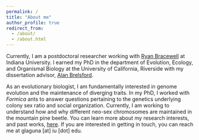 ```yaml
---
permalink: /
title: "About me"
author_profile: true
redirect_from: 
  - /about/
  - /about.html
---
```

Currently, I am a postdoctoral researcher working with <a href="https://www.ryanbracewell.com/people.html" target="_blank" rel="noopener noreferrer">Ryan Bracewell</a> at Indiana University. I earned my PhD in the department of Evolution, Ecology, and Organismal Biology at the University of California, Riverside with my dissertation advisor, <a href="https://profiles.ucr.edu/app/home/profile/alanbe" target="_blank" rel="noopener noreferrer">Alan Brelsford</a>. 

As an evolutionary biologist, I am fundamentally interested in genome evolution and the maintenance of diverging traits. In my PhD, I worked with _Formica_ ants to answer questions pertaining to the genetics underlying colony sex ratio and social organization. Currently, I am working to understand how and why different neo-sex chromosomes are maintained in the mountain pine beetle. You can learn more about my research interests, and past works, <a href="https://glagunas-robles.github.io/research/" target="_blank" rel="noopener noreferrer">here</a>. If you are interested in getting in touch, you can reach me at glaguna [at] iu [dot] edu.
